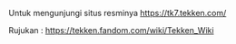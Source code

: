 Untuk mengunjungi situs resminya
https://tk7.tekken.com/

Rujukan : 
https://tekken.fandom.com/wiki/Tekken_Wiki
